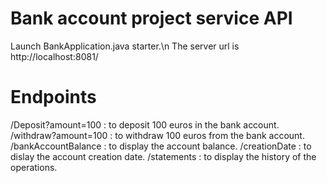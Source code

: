 # Bank account project service API

Launch BankApplication.java starter.\n
The server url is http://localhost:8081/

# Endpoints
/Deposit?amount=100 : to deposit 100 euros in the bank account.
/withdraw?amount=100 : to withdraw 100 euros from the bank account.
/bankAccountBalance : to display the account balance.
/creationDate : to dislay the account creation date.
/statements : to display the history of the operations.
